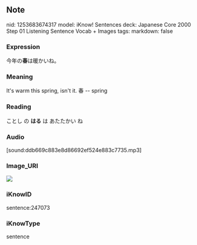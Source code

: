 ## Note
nid: 1253683674317
model: iKnow! Sentences
deck: Japanese Core 2000 Step 01 Listening Sentence Vocab + Images
tags: 
markdown: false

### Expression
<!DOCTYPE html>
<title></title>
今年の<b>春</b>は暖かいね。



### Meaning
It's warm this spring, isn't it.
春 -- spring

### Reading
<!DOCTYPE html>
<title></title>
ことし の <b>はる</b> は あたたかい ね



### Audio
[sound:ddb669c883e8d86692ef524e883c7735.mp3]

### Image_URI
<!DOCTYPE html>
<title></title>
<img src="359f6dadf32f35b9d482b0a88cd110d6.jpg">



### iKnowID
sentence:247073

### iKnowType
sentence
